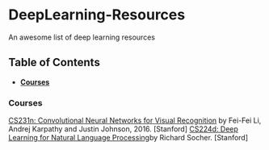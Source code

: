 # DeepLearning-Resources
An awesome list of deep learning resources

## Table of Contents
* **[Courses](#Courses)** 

### Courses

[CS231n: Convolutional Neural Networks for Visual Recognition](http://vision.stanford.edu/teaching/cs231n/syllabus.html) by Fei-Fei Li, Andrej Karpathy and Justin Johnson, 2016. [Stanford]
[CS224d: Deep Learning for Natural Language Processing](http://cs224d.stanford.edu/)by Richard Socher. [Stanford]